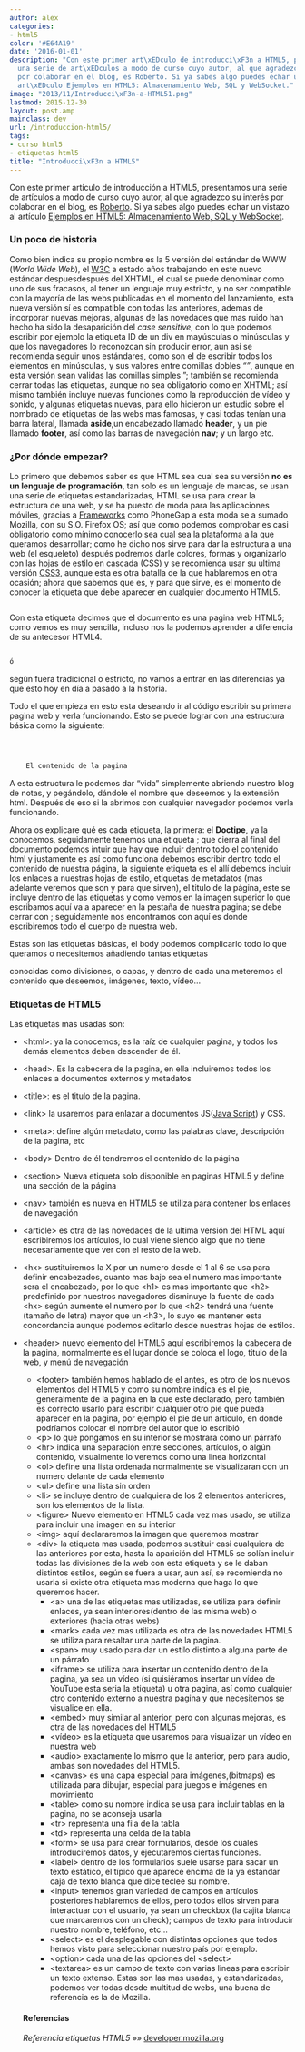 ```yaml
---
author: alex
categories:
- html5
color: '#E64A19'
date: '2016-01-01'
description: "Con este primer art\xEDculo de introducci\xF3n a HTML5, presentamos
  una serie de art\xEDculos a modo de curso cuyo autor, al que agradezco su inter\xE9s
  por colaborar en el blog, es Roberto. Si ya sabes algo puedes echar un vistazo al
  art\xEDculo Ejemplos en HTML5: Almacenamiento Web, SQL y WebSocket."
image: "2013/11/Introducci\xF3n-a-HTML51.png"
lastmod: 2015-12-30
layout: post.amp
mainclass: dev
url: /introduccion-html5/
tags:
- curso html5
- etiquetas html5
title: "Introducci\xF3n a HTML5"
---
```


<figure>
<a href="/img/2013/11/Introducción-a-HTML51.png"><amp-img on="tap:lightbox1" role="button" tabindex="0" layout="responsive" src="/img/2013/11/Introducción-a-HTML51.png" title="{{ page.title }}" alt="{{ page.title }}" width="512px" height="512px" /></a>
</figure>

Con este primer artículo de introducción a HTML5, presentamos una serie de artículos a modo de curso cuyo autor, al que agradezco su interés por colaborar en el blog, es <a href="http://www.rogamainformatica.es/" title="Roberto" target="_blank">Roberto</a>. Si ya sabes algo puedes echar un vistazo al artículo [Ejemplos en HTML5: Almacenamiento Web, SQL y WebSocket][1].

### Un poco de historia

Como bien indica su propio nombre es la 5 versión del estándar de WWW (*World Wide Web*), el <a href="http://www.w3.org/" title="World Wide Web" target="_blank">W3C</a> a estado años trabajando en este nuevo estándar despuesdespués del XHTML, el cual se puede denominar como uno de sus fracasos, al tener un lenguaje muy estricto, y no ser compatible con la mayoría de las webs publicadas en el momento del lanzamiento, esta nueva versión sí es compatible con todas las anteriores, ademas de incorporar nuevas mejoras, algunas de las novedades que mas ruido han hecho ha sido la desaparición del *case sensitive*, con lo que podemos escribir por ejemplo la etiqueta ID de un div en mayúsculas o minúsculas y que los navegadores lo reconozcan sin producir error, aun así se recomienda seguir unos estándares, como son el de escribir todos los elementos en minúsculas, y sus valores entre comillas dobles *&#8220;&#8221;*, aunque en esta versión sean validas las comillas simples &#8221;; también se recomienda cerrar todas las etiquetas, aunque no sea obligatorio como en XHTML; así mismo también incluye nuevas funciones como la reproducción de vídeo y sonido, y algunas etiquetas nuevas, para ello hicieron un estudio sobre el nombrado de etiquetas de las webs mas famosas, y casi todas tenían una barra lateral, llamada **aside**,un encabezado llamado **header**, y un pie llamado **footer**, así como las barras de navegación **nav**; y un largo etc.

<!--more--><!--ad-->

### ¿Por dónde empezar?

Lo primero que debemos saber es que HTML sea cual sea su versión **no es un lenguaje de programación**, tan solo es un lenguaje de marcas, se usan una serie de etiquetas estandarizadas, HTML se usa para crear la estructura de una web, y se ha puesto de moda para las aplicaciones móviles, gracias a <a href="https://elbauldelprogramador.com/los-10-mejores-frameworks-gratis-de-aplicaciones-web/" title="Los 10 Mejores Frameworks gratuitos para Aplicaciones Web" target="_blank">Frameworks</a> como PhoneGap a esta moda se a sumado Mozilla, con su S.O. Firefox OS; así que como podemos comprobar es casi obligatorio como mínimo conocerlo sea cual sea la plataforma a la que queramos desarrollar; como he dicho nos sirve para dar la estructura a una web (el esqueleto) después podremos darle colores, formas y organizarlo con las hojas de estilo en cascada (CSS) y se recomienda usar su ultima versión <a href="https://elbauldelprogramador.com/generar-codigo-css-3-facilmente/" title="Generar código CSS 3 fácilmente" target="_blank">CSS3</a>, aunque esta es otra batalla de la que hablaremos en otra ocasión; ahora que sabemos que es, y para que sirve, es el momento de conocer la etiqueta que debe aparecer en cualquier documento HTML5.

```html

```

Con esta etiqueta decimos que el documento es una pagina web HTML5; como vemos es muy sencilla, incluso nos la podemos aprender a diferencia de su antecesor HTML4.

```html

ó

```

según fuera tradicional o estricto, no vamos a entrar en las diferencias ya que esto hoy en día a pasado a la historia.

Todo el que empieza en esto esta deseando ir al código escribir su primera pagina web y verla funcionando. Esto se puede lograr con una estructura básica como la siguiente:

```html



    El contenido de la pagina


```

A esta estructura le podemos dar “vida” simplemente abriendo nuestro blog de notas, y pegándolo, dándole el nombre que deseemos y la extensión html. Después de eso si la abrimos con cualquier navegador podemos verla funcionando.

<figure>
<a href="/img/2013/11/Introducción-a-HTML5.png"><amp-img on="tap:lightbox1" role="button" tabindex="0" layout="responsive" src="/img/2013/11/Introducción-a-HTML5.png" title="{{ page.title }}" alt="{{ page.title }}" width="481px" height="409px" /></a>
</figure>

Ahora os explicare qué es cada etiqueta, la primera: el **Doctipe**, ya la conocemos, seguidamente tenemos una etiqueta **<html>**; que cierra al final del documento **</html>** podemos intuir que hay que incluir dentro todo el contenido html y justamente es así como funciona debemos escribir dentro todo el contenido de nuestra página, la siguiente etiqueta es el **<head>** allí debemos incluir los enlaces a nuestras hojas de estilo, etiquetas de metadatos (mas adelante veremos que son y para que sirven), el titulo de la página, este se incluye dentro de las etiquetas **<title>** **</title>** y como vemos en la imagen superior lo que escribamos aquí va a aparecer en la pestaña de nuestra pagina; se debe cerrar con **</head>**; seguidamente nos encontramos con **<body>** aquí es donde escribiremos todo el cuerpo de nuestra web.

Estas son las etiquetas básicas, el body podemos complicarlo todo lo que queramos o necesitemos añadiendo tantas etiquetas <div> </div> conocidas como divisiones, o capas, y dentro de cada una meteremos el contenido que deseemos, imágenes, texto, vídeo&#8230;

### Etiquetas de HTML5

Las etiquetas mas usadas son:

  * &lt;html>: ya la conocemos; es la raíz de cualquier pagina, y todos los demás elementos deben
descender de él.
  * &lt;head>. Es la cabecera de la pagina, en ella incluiremos todos los enlaces a documentos
externos y metadatos
  * &lt;title>: es el titulo de la pagina.
  * &lt;link> la usaremos para enlazar a documentos JS([Java Script][2]) y CSS.
  * &lt;meta>: define algún metadato, como las palabras clave, descripción de la pagina, etc
  * &lt;body> Dentro de él tendremos el contenido de la página
  * &lt;section> Nueva etiqueta solo disponible en paginas HTML5 y define una sección de la página
  * &lt;nav> también es nueva en HTML5 se utiliza para contener los enlaces de navegación
  * &lt;article> es otra de las novedades de la ultima versión del HTML aquí escribiremos los artículos, lo cual viene siendo algo que no tiene necesariamente que ver con el resto de la web.
  * &lt;hx> sustituiremos la X por un numero desde el 1 al 6 se usa para definir encabezados, cuanto mas bajo sea el numero mas importante sera el encabezado, por lo que &lt;h1> es mas importante que &lt;h2> predefinido por nuestros navegadores disminuye la fuente de cada &lt;hx> según aumente el numero por lo que &lt;h2> tendrá una fuente (tamaño de letra) mayor que un &lt;h3>, lo suyo es mantener esta concordancia aunque podemos editarlo desde nuestras hojas de estilos.
  * &lt;header> nuevo elemento del HTML5 aquí escribiremos la cabecera de la pagina, normalmente es el lugar donde se coloca el logo, titulo de la web, y menú de navegación
      * &lt;footer> también hemos hablado de el antes, es otro de los nuevos elementos del HTML5 y como su nombre indica es el pie, generalmente de la pagina en la que este declarado, pero también es correcto usarlo para escribir cualquier otro pie que pueda aparecer en la pagina, por ejemplo el pie de un articulo, en donde podríamos colocar el nombre del autor que lo escribió
      * &lt;p> lo que pongamos en su interior se mostrara como un párrafo
      * &lt;hr> indica una separación entre secciones, artículos, o algún contenido, visualmente lo veremos como una linea horizontal
      * &lt;ol> define una lista ordenada normalmente se visualizaran con un numero delante de cada elemento
      * &lt;ul> define una lista sin orden
      * &lt;li> se incluye dentro de cualquiera de los 2 elementos anteriores, son los elementos de la lista.
      * &lt;figure> Nuevo elemento en HTML5 cada vez mas usado, se utiliza para incluir una imagen en su interior
      * &lt;img> aquí declararemos la imagen que queremos mostrar
      * &lt;div> la etiqueta mas usada, podemos sustituir casi cualquiera de las anteriores por esta, hasta la aparición del HTML5 se solían incluir todas las divisiones de la web con esta etiqueta y se le daban distintos estilos, según se fuera a usar, aun así, se recomienda no usarla si existe otra etiqueta mas moderna que haga lo que queremos hacer.
          * &lt;a> una de las etiquetas mas utilizadas, se utiliza para definir enlaces, ya sean interiores(dentro de las misma web) o exteriores (hacia otras webs)
          * &lt;mark> cada vez mas utilizada es otra de las novedades HTML5 se utiliza para resaltar una parte de la pagina.
          * &lt;span> muy usado para dar un estilo distinto a alguna parte de un párrafo
          * &lt;iframe> se utiliza para insertar un contenido dentro de la pagina, ya sea un vídeo (si quisiéramos insertar un vídeo de YouTube esta seria la etiqueta) u otra pagina, así como cualquier otro contenido externo a nuestra pagina y que necesitemos se visualice en ella.
          * &lt;embed> muy similar al anterior, pero con algunas mejoras, es otra de las novedades del HTML5
          * &lt;vídeo> es la etiqueta que usaremos para visualizar un vídeo en nuestra web
          * &lt;audio> exactamente lo mismo que la anterior, pero para audio, ambas son novedades del HTML5.
          * &lt;canvas> es una capa especial para imágenes,(bitmaps) es utilizada para dibujar, especial para juegos e imágenes en movimiento
          * &lt;table> como su nombre indica se usa para incluir tablas en la pagina, no se aconseja usarla
          * &lt;tr> representa una fila de la tabla
          * &lt;td> representa una celda de la tabla
          * &lt;form> se usa para crear formularios, desde los cuales introduciremos datos, y ejecutaremos ciertas funciones.
          * &lt;label> dentro de los formularios suele usarse para sacar un texto estático, el típico que aparece encima de la ya estándar caja de texto blanca que dice teclee su nombre.
          * &lt;input> tenemos gran variedad de campos en artículos posteriores hablaremos de ellos, pero todos ellos sirven para interactuar con el usuario, ya sean un checkbox (la cajita blanca que marcaremos con un check); campos de texto para introducir nuestro nombre, teléfono, etc&#8230;
          * &lt;select> es el desplegable con distintas opciones que todos hemos visto para seleccionar nuestro país por ejemplo.
          * &lt;option> cada una de las opciones del &lt;select>
          * &lt;textarea> es un campo de texto con varias lineas para escribir un texto extenso.
    Estas son las mas usadas, y estandarizadas, podemos ver todas desde multitud de webs, una buena de referencia es la de Mozilla.

    #### Referencias

    *Referencia etiquetas HTML5* »» <a href="https://developer.mozilla.org/es/docs/HTML/HTML5/HTML5_lista_elementos" target="_blank">developer.mozilla.org</a>



 [1]: https://elbauldelprogramador.com/ejemplos-en-html5-almacenamiento-web/ "Ejemplos en HTML5: Almacenamiento Web, SQL y WebSocket"
 [2]: https://elbauldelprogramador.com/crear-webapps-con-soporte-html5-css3-y/ "Crear WebApps con soporte HTML5, CSS3 y JavaScript con el LungoJs framework"


</body>
